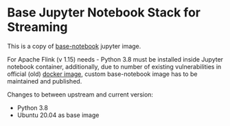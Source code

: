 # Base Jupyter Notebook Stack for Streaming

This is a copy of [base-notebook](https://github.com/jupyter/docker-stacks/tree/main/base-notebook) jupyter image.

For Apache Flink (v 1.15) needs - Python 3.8 must be installed inside Jupyter notebook container, additionally, due to number of existing vulnerabilities in official (old) [docker image](https://hub.docker.com/layers/jupyter/base-notebook/python-3.8.8/images/sha256-d832504205f10b2267543335eb5bc8b1079fb916a712687a698962bed873c17d?context=explore), custom base-notebook image has to be maintained and published.

Changes to between upstream and current version:

* Python 3.8
* Ubuntu 20.04 as base image
